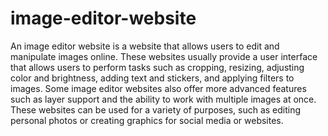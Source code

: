 # image-editor-website

An image editor website is a website that allows users to edit and manipulate images online. These websites usually provide a user interface that allows users to perform tasks such as cropping, resizing, adjusting color and brightness, adding text and stickers, and applying filters to images. Some image editor websites also offer more advanced features such as layer support and the ability to work with multiple images at once. These websites can be used for a variety of purposes, such as editing personal photos or creating graphics for social media or websites.
